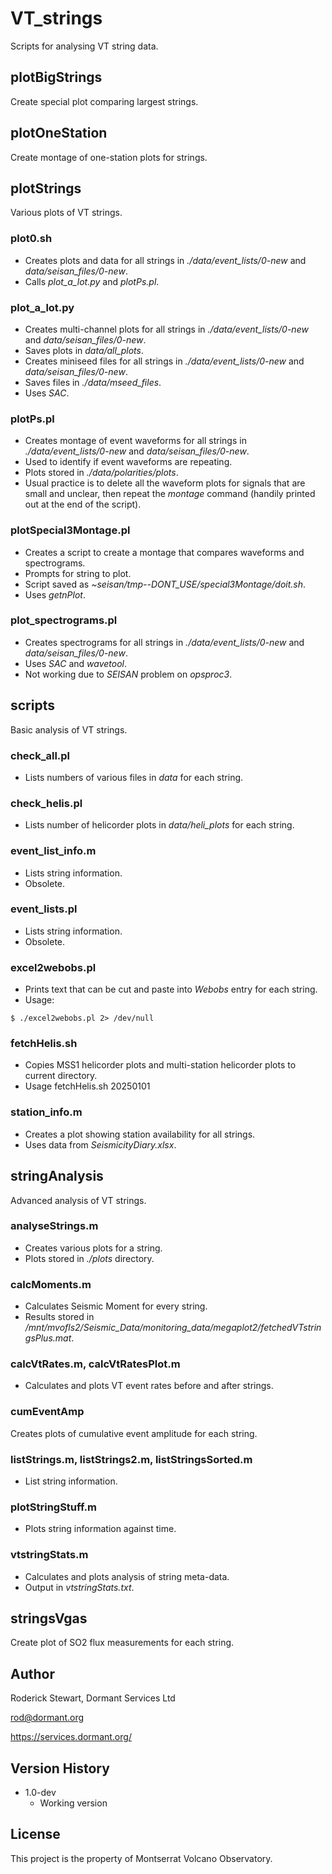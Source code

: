 # VT_strings

Scripts for analysing VT string data.

## plotBigStrings

Create special plot comparing largest strings.

## plotOneStation

Create montage of one-station plots for strings.

## plotStrings

Various plots of VT strings.

### plot0.sh

- Creates plots and data for all strings in *./data/event_lists/0-new* and *data/seisan_files/0-new*.
- Calls *plot_a_lot.py* and *plotPs.pl*.

### plot_a_lot.py

* Creates multi-channel plots for all strings in *./data/event_lists/0-new* and *data/seisan_files/0-new*.
* Saves plots in *data/all_plots*.
* Creates miniseed files for all strings in *./data/event_lists/0-new* and *data/seisan_files/0-new*.
* Saves files in *./data/mseed_files*.
* Uses *SAC*.

### plotPs.pl

* Creates montage of event waveforms for all strings in *./data/event_lists/0-new* and *data/seisan_files/0-new*.
* Used to identify if event waveforms are repeating.
* Plots stored in *./data/polarities/plots*.
* Usual practice is to delete all the waveform plots for signals that are small and unclear, then repeat the *montage* command (handily printed out at the end of the script).

### plotSpecial3Montage.pl

* Creates a script to create a montage that compares waveforms and spectrograms.
* Prompts for string to plot.
* Script saved as *~seisan/tmp--DONT_USE/special3Montage/doit.sh*.
* Uses *getnPlot*.

### plot_spectrograms.pl

* Creates spectrograms  for all strings in *./data/event_lists/0-new* and *data/seisan_files/0-new*.
* Uses *SAC* and *wavetool*.
* Not working due to *SEISAN* problem on *opsproc3*.

## scripts

Basic analysis of VT strings.

### check_all.pl

* Lists numbers of various files in *data* for each string.

### check_helis.pl

* Lists number of helicorder plots in *data/heli_plots* for each string.

### event_list_info.m

* Lists string information.
* Obsolete.

### event_lists.pl

* Lists string information.
* Obsolete.

### excel2webobs.pl

* Prints text that can be cut and paste into *Webobs* entry for each string.
* Usage:
```
$ ./excel2webobs.pl 2> /dev/null
```


### fetchHelis.sh

* Copies MSS1 helicorder plots and multi-station helicorder plots to current directory.
* Usage fetchHelis.sh 20250101

### station_info.m

* Creates a plot showing station availability for all strings.
* Uses data from *SeismicityDiary.xlsx*.

## stringAnalysis

Advanced analysis of VT strings.

### analyseStrings.m

* Creates various plots for a string.
* Plots stored in *./plots* directory.

### calcMoments.m

* Calculates Seismic Moment for every string.
* Results stored in */mnt/mvofls2/Seismic_Data/monitoring_data/megaplot2/fetchedVTstringsPlus.mat*.

### calcVtRates.m, calcVtRatesPlot.m

* Calculates and plots VT event rates before and after strings.

### cumEventAmp

Creates plots of cumulative event amplitude for each string.
 
### listStrings.m, listStrings2.m, listStringsSorted.m

* List string information.

### plotStringStuff.m

* Plots string information against time.
 
### vtstringStats.m

* Calculates and plots analysis of string meta-data.
* Output in *vtstringStats.txt*.

## stringsVgas

Create plot of SO2 flux measurements for each string.

## Author

Roderick Stewart, Dormant Services Ltd

rod@dormant.org

https://services.dormant.org/

## Version History

* 1.0-dev
    * Working version

## License

This project is the property of Montserrat Volcano Observatory.
